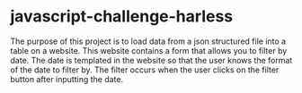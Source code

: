 # javascript-challenge-harless

The purpose of this project is to load data from a json structured file into a table on a website.  This website contains a form that allows you to filter by date.  The date is templated in the website so that the user knows the format of the date to filter by.  The filter occurs when the user clicks on the filter button after inputting the date. 